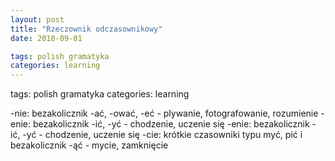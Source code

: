 ```yaml
---
layout: post
title: "Rzeczownik odczasownikowy"
date: 2018-09-01

tags: polish gramatyka
categories: learning
---
```


tags: polish gramatyka
categories: learning

-nie: bezakolicznik -ać, -ować, -eć - plywanie, fotografowanie, rozumienie
-enie: bezakolicznik -ić, -yć - chodzenie, uczenie się
-enie: bezakolicznik -ić, -yć - chodzenie, uczenie się
-cie: krótkie czasowniki typu myć, pić i bezakolicznik -ąć - mycie, zamknięcie